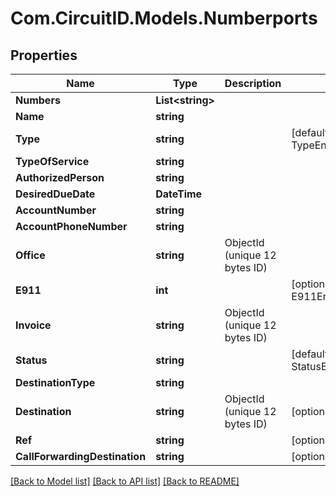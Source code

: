 
# Com.CircuitID.Models.Numberports

## Properties

Name | Type | Description | Notes
------------ | ------------- | ------------- | -------------
**Numbers** | **List&lt;string&gt;** |  | 
**Name** | **string** |  | 
**Type** | **string** |  | [default to TypeEnum.In]
**TypeOfService** | **string** |  | 
**AuthorizedPerson** | **string** |  | 
**DesiredDueDate** | **DateTime** |  | 
**AccountNumber** | **string** |  | 
**AccountPhoneNumber** | **string** |  | 
**Office** | **string** | ObjectId (unique 12 bytes ID) | 
**E911** | **int** |  | [optional] [default to E911Enum.NUMBER_0]
**Invoice** | **string** | ObjectId (unique 12 bytes ID) | 
**Status** | **string** |  | [default to StatusEnum.Processing]
**DestinationType** | **string** |  | 
**Destination** | **string** | ObjectId (unique 12 bytes ID) | [optional] 
**Ref** | **string** |  | [optional] 
**CallForwardingDestination** | **string** |  | [optional] 

[[Back to Model list]](../README.md#documentation-for-models)
[[Back to API list]](../README.md#documentation-for-api-endpoints)
[[Back to README]](../README.md)

